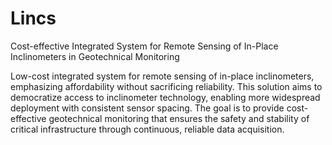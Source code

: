 # Lincs
Cost-effective Integrated System for Remote Sensing of In-Place Inclinometers in Geotechnical Monitoring

Low-cost integrated system for remote sensing of in-place inclinometers, emphasizing affordability without sacrificing reliability. This solution aims to democratize access to inclinometer technology, enabling more widespread deployment with consistent sensor spacing. The goal is to provide cost-effective geotechnical monitoring that ensures the safety and stability of critical infrastructure through continuous, reliable data acquisition. 
